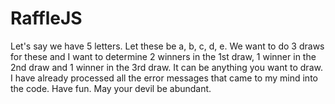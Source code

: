 # RaffleJS

Let's say we have 5 letters. Let these be a, b, c, d, e. We want to do 3 draws for these and I want to determine 2 winners in the 1st draw, 1 winner in the 2nd draw and 1 winner in the 3rd draw. It can be anything you want to draw. I have already processed all the error messages that came to my mind into the code. Have fun. May your devil be abundant.

